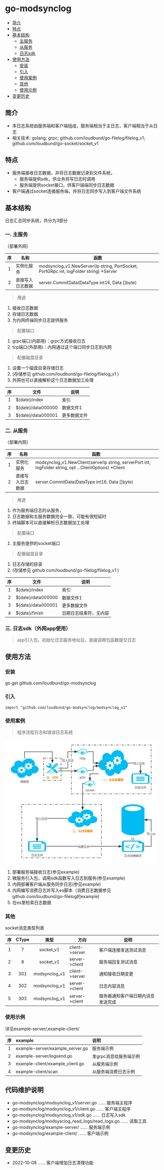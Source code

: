 # go-modsynclog

- [简介](#简介)
- [特点](#特点)
- [基本结构](#基本结构)
  - [主服务](#主服务)
  - [从服务](#从服务)
  - [日志sdk](#日志sdk)
- [使用方法](#使用方法)  
  - [安装](#安装)
  - [引入](#引入)
  - [使用案例](#使用案例)
  - [其他](#其他)
  - [使用示例](#使用示例)
- [变更历史](#变更历史)

## 简介
- 本日志系统由服务端和客户端组成，服务端相当于主日志，客户端相当于从日志
- 相关技术: golang; grpc; github.com/loudbund/go-filelog/filelog_v1; github.com/loudbund/go-socket/socket_v1

## 特点
- 服务端接收日志数据，并将日志数据记录到文件系统，
  - 服务端提供sdk，供业务将写日志时调用
  - 服务端提供socket接口，供客户端端同步日志数据
- 客户端通过socket连接服务端，并将日志同步写入到客户端文件系统


## 基本结构
日志汇总同步系统，共分为3部分

### 一. 主服务 
（部署外网）

|序|名称|函数|
|:---:|---|---|
|1|实例化服务|modsynclog_v1.NewServer(Ip string, PortSocket, PortGRpc int, logFolder string) *Server|
|2|直接写入日志数据|server.CommitData(DataType int16, Data []byte) |

>用途
1. 接收日志数据
2. 存储日志数据
3. 为内网终端同步日志提供服务
>配置端口
1. grpc端口(内部用)：grpc方式接收日志
2. tcp端口(外部用)：内网通过这个端口同步日志到内网
>配置磁盘目录
1. 设置一个磁盘目录存储日志
2. (存储参见 github.com/loudbund/go-filelog/filelog_v1 )
3. 外网也可以直接解析这个日志数据加工处理

|序|文件|说明|
|:---:|---|---|
|1|${date}/index|索引|
|2|${date}/data000000|数据文件1|
|3|${date}/data000001|更多数据文件|

### 二. 从服务
（部署内网）

|序|名称|函数|
|:---:|---|---|
|1|实例化服务|modsynclog_v1.NewClient(serverIp string, serverPort int, logFolder string, opt ...ClientOptions) *Client|
|2|直接写入日志数据|server.CommitData(DataType int16, Data []byte) |

>用途
1. 作为服务端日志的从服务，
2. 日志数据和主服务数据完全一致，可能有很短延时
3. 终端脚本可以直接解析日志数据加工处理
>配置端口
1. 主服务提供的socket端口
>配置磁盘目录
1. 日志存储的目录
2. (存储参见 github.com/loudbund/go-filelog/filelog_v1 )

|序|文件|说明|
|:---:|---|---|
|1|${date}/index|索引|
|2|${date}/data000000|数据文件1|
|3|${date}/data000001|更多数据文件|
|4|${date}/finish|日期日志结束符，无内容|

### 三. 日志sdk（外网app使用）
> app引入包，初始化日志服务地址后，直接调用包函数提交日志

## 使用方法
### 安装
go get github.com/loudbund/go-modsynclog

### 引入
```golang
import "github.com/loudbund/go-modsynclog/modsynclog_v1"
```

### 使用案例
>程序流程日志和错误日志系统

![](doc/flowchart.png)
1. 部署服务端接收日志(参见example)
2. 微服务引入包，调用sdk函数写入日志到服务(参见example)
3. 内网部署客户端从服务同步日志(参见example)
4. 内网编写消费日志并写入es脚本（消费日志数据参见github.com/loudbund/go-filelog的example)
5. 在es里检索日志数据

### 其他
socket消息类型列表

|序|CType|类型|方向|说明|
|:---:|:---:|:---:|---|---|
|1|7|socket_v1|client->server|客户端连接发送测试消息|
|2|8|socket_v1|server->client|服务端回复测试消息|
|3|301|modsynclog_v1|client->server|通知接收日期变更|
|4|302|modsynclog_v1|server->client|日志内容消息|
|5|303|modsynclog_v1|server->client|服务器通知客户端日期内消息发送完成|

### 使用示例
详见example-server/,example-client/

|序|example|说明|
|:---:|:---|:---|
|1|example-server/example_server.go|服务端示例|
|2|example-server/logsend.go|发grpc消息给服务端示例|
|3|example-client/example_client.go|从服务端示例|
|4|example-client/scan|从服务端消费日志示例|

## 代码维护说明
- go-modsynclog/modsynclog_v1/server.go …… 服务端主程序
- go-modsynclog/modsynclog_v1/client.go …… 客户端主程序
- go-modsynclog/modsynclog_v1/sdk.go …… 日志写入sdk
- go-modsynclog/modsysclog_read_logs/read_logs.go …… 读取工具
- go-modsynclog/example-server/ …… 服务端示例
- go-modsynclog/example-client/ …… 客户端示例

## 变更历史
- 2022-10-08 …… 客户端增加日志清理功能
